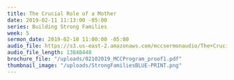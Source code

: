 ```yaml
---
title: The Crucial Role of a Mother
date: 2019-02-11 11:13:00 -05:00
series: Building Strong Families
week: 5
sermon_date: 2019-02-10 11:00:00 -05:00
audio_file: https://s3.us-east-2.amazonaws.com/mccsermonaudio/The+Crucial+Role+of+a+Mother.lite.mp3
audio_file_length: 13848448
brochure_file: "/uploads/02102019_MCCProgram_proof1.pdf"
thumbnail_image: "/uploads/StrongFamiliesBLUE-PRINT.png"
---
```


